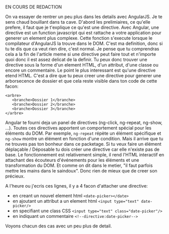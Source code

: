 <markdown>
EN COURS DE REDACTION

On va essayer de rentrer un peu plus dans les details avec AngularJS. Je te sens chaud bouillant dans ta cave. D'abord les prelimiaires, ce qu'elle prefere, il faut que je t'explique ce qu'est une directive. Avec Angular, une directive est un function javascript qui est rattache a votre application pour generer un element plus complexe. Cette fonction s'execute lorsque le compilateur d'AngularJS la trouve dans le DOM. C'est ma definition, donc si tu te dis que ca veut rien dire, c'est normal. Je pense que tu comprendras cela a la fin de l'article meme si une directive peut faire tout et n'importe quoi donc il est assez delicat de la definir. Tu peux donc trouver une directive sous la forme d'un element HTML, d'un attribut, d'une classe ou encore un commentaire. Le point le plus interessant est qu'une directive etend HTML. C'est a dire que tu peux creer une directive pour generer une arborsecence de dossier et que cela reste visible dans ton code de cette facon:

    <arbre>
       <branche>Dossier 1</branche>
       <branche>Dossier 2</branche>
       <branche>Dossier 3</branche>
    </arbre>

Angular te fourni deja un panel de directives (ng-click, ng-repeat, ng-show, ...). Toutes ces directives apportent un comportement spécial pour les éléments du DOM. Par exemple, `ng-repeat` répète un élément spécifique et `ng-show` montre un élément en fonction d'une condition. Mais il arrive que tu ne trouves pas ton bonheur dans ce packetage. Si tu veux faire un élément déplaçable / Déposable tu dois créer une directive car elle n'existe pas de base. Le fonctionnement est relativement simple, il rend l'HTML  interactif en attachant des écouteurs d'événements pour les éléments et une transformation du DOM. Et comme on dit dans le metier, "il faut parfois mettre les mains dans le saindoux". Donc rien de mieux que de creer son précieux.

A l'heure ou j'ecris ces lignes, il y a 4 facon d'attacher une directive:
- en creant un nouvel element html `<date-picker></date>`
- en ajoutant un attribut a un element html `<input type="text" date-picker/>`
- en specifiant une class CSS `<input type="text" class="date-picker"/>`
- en indiquant un commentaire `<!--directive:date-picker-->`

Voyons chacun des cas avec un peu plus de detail.

</markdown>
